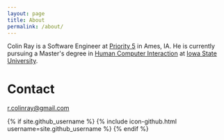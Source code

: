 ```yaml
---
layout: page
title: About
permalink: /about/
---
```


Colin Ray is a Software Engineer at [Priority 5](priority5.com) in Ames, IA. He is currently pursuing a Master's degree in [Human Computer Interaction](hci.iastate.edu) at [Iowa State University](iastate.edu).

# Contact

[r.colinray@gmail.com](mailto:r.colinray@gmail.com)

{% if site.github_username %}
{% include icon-github.html username=site.github_username %}
{% endif %}
